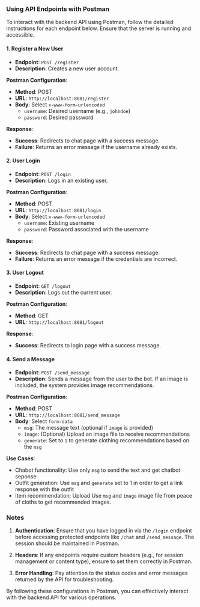 ### Using API Endpoints with Postman

To interact with the backend API using Postman, follow the detailed instructions for each endpoint below. Ensure that the server is running and accessible.

#### 1. **Register a New User**

- **Endpoint**: `POST /register`
- **Description**: Creates a new user account.

**Postman Configuration**:
- **Method**: POST
- **URL**: `http://localhost:8081/register`
- **Body**: Select `x-www-form-urlencoded`
  - `username`: Desired username (e.g., `johndoe`)
  - `password`: Desired password

**Response**:
- **Success**: Redirects to chat page with a success message.
- **Failure**: Returns an error message if the username already exists.

#### 2. **User Login**

- **Endpoint**: `POST /login`
- **Description**: Logs in an existing user.

**Postman Configuration**:
- **Method**: POST
- **URL**: `http://localhost:8081/login`
- **Body**: Select `x-www-form-urlencoded`
  - `username`: Existing username
  - `password`: Password associated with the username

**Response**:
- **Success**: Redirects to chat page with a success message.
- **Failure**: Returns an error message if the credentials are incorrect.

#### 3. **User Logout**

- **Endpoint**: `GET /logout`
- **Description**: Logs out the current user.

**Postman Configuration**:
- **Method**: GET
- **URL**: `http://localhost:8081/logout`

**Response**:
- **Success**: Redirects to login page with a success message.

#### 4. **Send a Message**

- **Endpoint**: `POST /send_message`
- **Description**: Sends a message from the user to the bot. If an image is included, the system provides image recommendations.

**Postman Configuration**:
- **Method**: POST
- **URL**: `http://localhost:8081/send_message`
- **Body**: Select `form-data`
  - `msg`: The message text (optional if `image` is provided)
  - `image`: (Optional) Upload an image file to receive recommendations
  - `generate`: Set to `1` to generate clothing recommendations based on the `msg`

**Use Cases**:
- Chabot functionality: Use only `msg` to send the text and get chatbot seponse
- Outfit generation: Use `msg` and `generate` set to 1 in order to get a link response with the outfit
- Item recommendation: Upload Use `msg` and `image` image file from peace of cloths to get recommended images. 

### Notes

1. **Authentication**: Ensure that you have logged in via the `/login` endpoint before accessing protected endpoints like `/chat` and `/send_message`. The session should be maintained in Postman.

2. **Headers**: If any endpoints require custom headers (e.g., for session management or content type), ensure to set them correctly in Postman.

3. **Error Handling**: Pay attention to the status codes and error messages returned by the API for troubleshooting.

By following these configurations in Postman, you can effectively interact with the backend API for various operations.